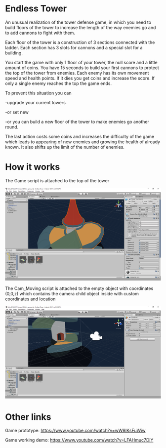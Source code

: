 # Endless Tower
An unusual realization of the tower defense game, in which you need to build floors of the tower to increase the length of the way enemies go and to add cannons to fight with them.

Each floor of the tower is a construction of 3 sections connected with the ladder.
Each section has 3 slots for cannons and a special slot for a building.

You start the game with only 1 floor of your tower, the null score and a little amount of coins.
You have 15 seconds to build your first cannons to protect the top of the tower from enemies.
Each enemy has its own movement speed and health points. If it dies you get coins and increase the score.
If only a single enemy reaches the top the game ends.

To prevent this situation you can

-upgrade your current towers

-or set new

-or you can build a new floor of the tower to make enemies go another round.

The last action costs some coins and increases the difficulty of the game which leads to appearing of new enemies and growing the health of already known. It also shifts up the limit of the number of enemies.

# How it works

The Game script is attached to the top of the tower

![picture](https://github.com/CookieNoir/Endless-Tower/blob/master/tower_top.png)

The Cam_Moving script is attached to the empty object with coordinates (0,0,z) which contains the camera child object inside with custom coordinates and location

![picture](https://github.com/CookieNoir/Endless-Tower/blob/master/cam_moving.png)

# Other links

Game prototype: https://www.youtube.com/watch?v=wW8IKsFuWiw

Game working demo: https://www.youtube.com/watch?v=LFAHmuc7DiY
